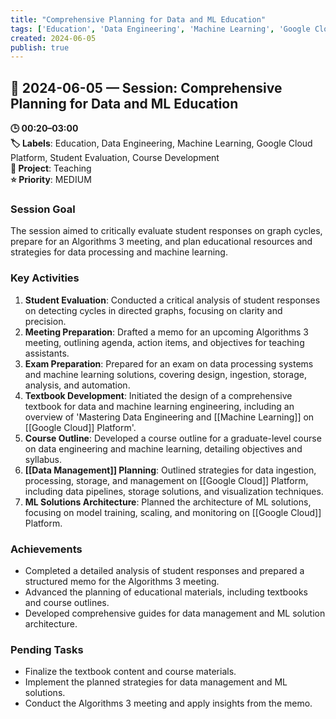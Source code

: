```yaml
---
title: "Comprehensive Planning for Data and ML Education"
tags: ['Education', 'Data Engineering', 'Machine Learning', 'Google Cloud Platform', 'Student Evaluation', 'Course Development']
created: 2024-06-05
publish: true
---
```


## 📅 2024-06-05 — Session: Comprehensive Planning for Data and ML Education

**🕒 00:20–03:00**  
**🏷️ Labels**: Education, Data Engineering, Machine Learning, Google Cloud Platform, Student Evaluation, Course Development  
**📂 Project**: Teaching  
**⭐ Priority**: MEDIUM  


### Session Goal
The session aimed to critically evaluate student responses on graph cycles, prepare for an Algorithms 3 meeting, and plan educational resources and strategies for data processing and machine learning.

### Key Activities
1. **Student Evaluation**: Conducted a critical analysis of student responses on detecting cycles in directed graphs, focusing on clarity and precision.
2. **Meeting Preparation**: Drafted a memo for an upcoming Algorithms 3 meeting, outlining agenda, action items, and objectives for teaching assistants.
3. **Exam Preparation**: Prepared for an exam on data processing systems and machine learning solutions, covering design, ingestion, storage, analysis, and automation.
4. **Textbook Development**: Initiated the design of a comprehensive textbook for data and machine learning engineering, including an overview of 'Mastering Data Engineering and [[Machine Learning]] on [[Google Cloud]] Platform'.
5. **Course Outline**: Developed a course outline for a graduate-level course on data engineering and machine learning, detailing objectives and syllabus.
6. **[[Data Management]] Planning**: Outlined strategies for data ingestion, processing, storage, and management on [[Google Cloud]] Platform, including data pipelines, storage solutions, and visualization techniques.
7. **ML Solutions Architecture**: Planned the architecture of ML solutions, focusing on model training, scaling, and monitoring on [[Google Cloud]] Platform.

### Achievements
- Completed a detailed analysis of student responses and prepared a structured memo for the Algorithms 3 meeting.
- Advanced the planning of educational materials, including textbooks and course outlines.
- Developed comprehensive guides for data management and ML solution architecture.

### Pending Tasks
- Finalize the textbook content and course materials.
- Implement the planned strategies for data management and ML solutions.
- Conduct the Algorithms 3 meeting and apply insights from the memo.
